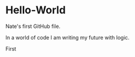 Hello-World
===========
Nate's first GitHub file.

In a world of code I am writing my future with logic.

First
